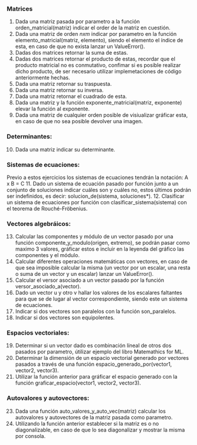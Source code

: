 ### Matrices
1. Dada una matriz pasada por parametro a la función orden_matricial(matriz) indicar el order de la matriz en cuestión.
2. Dada una matriz de orden *nxm* indicar por parametro en la función elemento_matricial(matriz, elemento), siendo el elemento el índice de esta, en caso de que no exista lanzar un ValueError().
3. Dadas dos matrices retornar la suma de estas.
4. Dadas dos matrices retornar el producto de estas, recordar que el producto matricial no es conmutativo, confimar si es posible realizar dicho producto, de ser necesario utilizar implemetaciones de código anteriormente hechas.
5. Dada una matriz retornar su traspuesta.
6. Dada una matriz retornar su inversa.
7. Dada una matriz retornar el cuadrado de esta.
8. Dada una matriz y la función exponente_matricial(matriz, exponente) elevar la función al exponente.
9. Dada una matriz de cualquier orden posible de visiualizar gráficar esta, en caso de que no sea posible devolver una imagen.
### Determinantes:
10. Dada una matriz indicar su determinante.
### Sistemas de ecuaciones:
Previo a estos ejercicios los sistemas de ecuaciones tendrán la notación: A x B = C
11. Dado un sistema de ecuación pasado por función junto a un conjunto de soluciones indicar cuáles son y cuáles no, estos últimos podrán ser indefinidos, es decir: solucion_de(sistema, soluciones*).
12. Clasificar un sistema de ecuaciones por función con clasificar_sistema(sistema) con el teorema de Rouché-Fröbenius.
### Vectores algebráicos: 
13. Calcular las componentes y módulo de un vector pasado por una función componente_y_modulo(origen, extremo), se podrán pasar como maximo 3 valores, gráficar estos e incluir en la leyenda del gráfico las componentes y el módulo.
14. Calcular diferentes operaciones matemáticas con vectores, en caso de que sea imposible calcular la misma (un vector por un escalar, una resta o suma de un vector y un escalar) lanzar un ValueError().
15. Calcular el versor asociado a un vector pasado por la función versor_asociado_a(vector).
16. Dado un vector u y otro v hallar los valores de los escalares faltantes para que se de lugar al vector correspondiente, siendo este un sistema de ecuaciones.
17. Indicar si dos vectores son paralelos con la función son_paralelos.
18. Indicar si dos vectores son equipolentes.
### Espacios vectoriales:
19. Determinar si un vector dado es combinación líneal de otros dos pasados por parametro, útilizar ejemplo del libro Matemathics for ML.
20. Determinar la dimensión de un espacio vectorial generado por vectores pasados a través de una función espacio_generado_por(vector1, vector2, vector3).
21. Utilizar la función anterior para gráficar el espacio generado con la función graficar_espacio(vector1, vector2, vector3). 
### Autovalores y autovectores:
23. Dada una función auto_valores_y_auto_vec(matriz) calcular los autovalores y autovectores de la matriz pasada como parametro.
24. Utilizando la función anterior establecer si la matriz es o no diagonalizable, en caso de que lo sea diagonalizar y mostrar la misma por consola.
